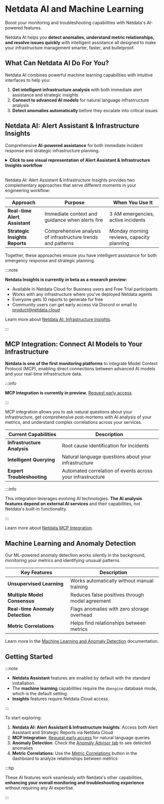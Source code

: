 # Netdata AI and Machine Learning

Boost your monitoring and troubleshooting capabilities with Netdata's AI-powered features.

Netdata AI helps you **detect anomalies, understand metric relationships, and resolve issues quickly** with intelligent assistance all designed to make your infrastructure management smarter, faster, and bulletproof.

## What Can Netdata AI Do For You?

Netdata AI combines powerful machine learning capabilities with intuitive interfaces to help you:

1. **Get intelligent infrastructure analysis** with both immediate alert assistance and strategic insights
2. **Connect to advanced AI models** for natural language infrastructure analysis
3. **Detect anomalies automatically** before they escalate into critical issues

## Netdata AI: Alert Assistant & Infrastructure Insights

Comprehensive **AI-powered assistance** for both immediate incident response and strategic infrastructure planning.

<details>
<summary><strong>Click to see visual representation of Alert Assistant & Infrastructure Insights workflow</strong></summary><br/>

```mermaid
flowchart TD
    A("Infrastructure Issue Occurs")
    
    B("Real-time Alert Assistant")
    C("Strategic Insights Reports")
    
    D("Immediate context<br/>⚡ Instant guidance")
    E("Comprehensive analysis<br/>📊 Strategic intelligence")
    
    F("3 AM Emergency<br/>Quick resolution")
    G("Monday Morning Review<br/>Long-term planning")
    
    A --> B
    A --> C
    B --> D
    C --> E
    D --> F
    E --> G
    
    %% Styling
    classDef problem fill:#ffeb3b,stroke:#333,stroke-width:2px
    classDef realtime fill:#42a5f5,stroke:#333,stroke-width:2px
    classDef strategic fill:#ff7043,stroke:#333,stroke-width:2px
    classDef outcome fill:#f5f5f5,stroke:#333,stroke-width:2px
    
    class A problem
    class B,D realtime
    class C,E strategic
    class F,G outcome
```

</details>

<br/>

Netdata AI: Alert Assistant & Infrastructure Insights provides two complementary approaches that serve different moments in your engineering workflow:

| Approach | Purpose | When You Use It |
|----------|---------|-----------------|
| **Real-time Alert Assistant** | Immediate context and guidance when alerts fire | 3 AM emergencies, active incidents |
| **Strategic Insights Reports** | Comprehensive analysis of infrastructure trends and patterns | Monday morning reviews, capacity planning |

Together, these approaches ensure you have intelligent assistance for both emergency response and strategic planning.

:::note

**Netdata Insights is currently in beta as a research preview:**

- Available in Netdata Cloud for Business users and Free Trial participants
- Works with any infrastructure where you've deployed Netdata agents
- Everyone gets 10 reports to generate for free
- Community users can get early access via Discord or email to product@netdata.cloud

Learn more about [Netdata AI: Infrastructure Insights](/docs/netdata-insights.md).

:::

## MCP Integration: Connect AI Models to Your Infrastructure

**Netdata is one of the first monitoring platforms** to integrate Model Context Protocol (MCP), enabling direct connections between advanced AI models and your real-time infrastructure data.

:::info

**MCP Integration is currently in preview.** [Request early access](https://b6yi53u6qjm.typeform.com/to/DQi5ibhE?typeform-source=www.netdata.cloud).

:::

MCP integration allows you to ask natural questions about your infrastructure, get comprehensive post-mortems with AI analysis of your metrics, and understand complex correlations across your services.

| **Current Capabilities** | Description |
|--------------------------|-------------|
| **Infrastructure Analysis** | Root cause identification for incidents |
| **Intelligent Querying** | Natural language questions about your infrastructure |
| **Expert Troubleshooting** | Automated correlation of events across your infrastructure |

:::info

This integration leverages evolving AI technologies. **The AI analysis features depend on external AI services** and their capabilities, not Netdata's built-in functionality.

:::

Learn more about [Netdata MCP Integration](/docs/netdata-mcp-integration.md).

## Machine Learning and Anomaly Detection

Our ML-powered anomaly detection works silently in the background, monitoring your metrics and identifying unusual patterns.

| **Key Features** | Description |
|------------------|-------------|
| **Unsupervised Learning** | Works automatically without manual training |
| **Multiple Model Consensus** | Reduces false positives through model agreement |
| **Real-time Anomaly Detection** | Flags anomalies with zero storage overhead |
| **Metric Correlations** | Helps find relationships between metrics |

Learn more in the [Machine Learning and Anomaly Detection](/src/ml/README.md) documentation.

## Getting Started

:::note

- **Netdata Assistant** features are enabled by default with the standard installation. 
- The **machine learning** capabilities require the `dbengine` database mode, which is the default setting. 
- **Insights** features require Netdata Cloud access.

:::

To start exploring:

1. **Netdata AI: Alert Assistant & Infrastructure Insights**: Access both Alert Assistant and Strategic Reports via Netdata Cloud
2. **MCP Integration**: [Request early access](https://b6yi53u6qjm.typeform.com/to/DQi5ibhE?typeform-source=www.netdata.cloud) for natural language queries
3. **Anomaly Detection**: Check the [Anomaly Advisor tab](/docs/dashboards-and-charts/anomaly-advisor-tab.md) to see detected anomalies
4. **Metric Correlations**: Use the [Metric Correlations](/docs/metric-correlations.md) button in the dashboard to analyze relationships between metrics

:::tip

These AI features work seamlessly with Netdata's other capabilities, **enhancing your overall monitoring and troubleshooting experience** without requiring any AI expertise.

:::